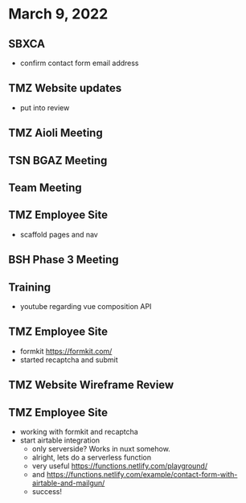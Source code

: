 # March 9, 2022

## SBXCA
- confirm contact form email address

## TMZ Website updates
- put into review

## TMZ Aioli Meeting

## TSN BGAZ Meeting

## Team Meeting

## TMZ Employee Site
- scaffold pages and nav

## BSH Phase 3 Meeting

## Training
- youtube regarding vue composition API

## TMZ Employee Site
- formkit https://formkit.com/
- started recaptcha and submit

## TMZ Website Wireframe Review

## TMZ Employee Site
- working with formkit and recaptcha
- start airtable integration
	- only serverside? Works in nuxt somehow.
	- alright, lets do a serverless function
	- very useful https://functions.netlify.com/playground/
	- and https://functions.netlify.com/example/contact-form-with-airtable-and-mailgun/
	- success!
